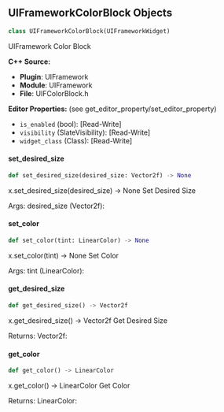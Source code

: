 ## UIFrameworkColorBlock Objects

```python
class UIFrameworkColorBlock(UIFrameworkWidget)
```

UIFramework Color Block

**C++ Source:**

- **Plugin**: UIFramework
- **Module**: UIFramework
- **File**: UIFColorBlock.h

**Editor Properties:** (see get_editor_property/set_editor_property)

- ``is_enabled`` (bool):  [Read-Write]
- ``visibility`` (SlateVisibility):  [Read-Write]
- ``widget_class`` (Class):  [Read-Write]

<a id="unreal.UIFrameworkColorBlock.set_desired_size"></a>

#### set_desired_size

```python
def set_desired_size(desired_size: Vector2f) -> None
```

x.set_desired_size(desired_size) -> None
Set Desired Size

Args:
    desired_size (Vector2f):

<a id="unreal.UIFrameworkColorBlock.set_color"></a>

#### set_color

```python
def set_color(tint: LinearColor) -> None
```

x.set_color(tint) -> None
Set Color

Args:
    tint (LinearColor):

<a id="unreal.UIFrameworkColorBlock.get_desired_size"></a>

#### get_desired_size

```python
def get_desired_size() -> Vector2f
```

x.get_desired_size() -> Vector2f
Get Desired Size

Returns:
    Vector2f:

<a id="unreal.UIFrameworkColorBlock.get_color"></a>

#### get_color

```python
def get_color() -> LinearColor
```

x.get_color() -> LinearColor
Get Color

Returns:
    LinearColor:

<a id="unreal.UIFrameworkImageBlock"></a>
